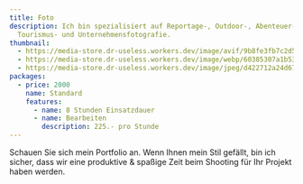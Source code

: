 ```yaml
---
title: Foto
description: Ich bin spezialisiert auf Reportage-, Outdoor-, Abenteuer-, Berg-,
  Tourismus- und Unternehmensfotografie.
thumbnail:
  - https://media-store.dr-useless.workers.dev/image/avif/9b8fe3fb7c2d51bd63608c2dab1c8b90e3b3a24c19cd27dea008ff8dedafdcc4
  - https://media-store.dr-useless.workers.dev/image/webp/60385307a1b53cb8f301c88649ec91cecfb4ed155242a172ccede4f00282ed8d
  - https://media-store.dr-useless.workers.dev/image/jpeg/d422712a24d6727ad781e26e3268039a7ade2c2c419b44f4b56156ccbce6758d
packages:
  - price: 2000
    name: Standard
    features:
      - name: 8 Stunden Einsatzdauer
      - name: Bearbeiten
        description: 225.- pro Stunde
---
```

Schauen Sie sich mein Portfolio an. Wenn Ihnen mein Stil gefällt, bin ich sicher, dass wir eine produktive & spaßige Zeit beim Shooting für Ihr Projekt haben werden.